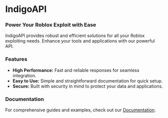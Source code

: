 # IndigoAPI

### Power Your Roblox Exploit with Ease

IndigoAPI provides robust and efficient solutions for all your Roblox exploiting needs. Enhance your tools and applications with our powerful API.

### Features

- **High Performance:** Fast and reliable responses for seamless integration.
- **Easy to Use:** Simple and straightforward documentation for quick setup.
- **Secure:** Built with security in mind to protect your data and applications.

### Documentation

For comprehensive guides and examples, check out our [Documentation](https://github.com/IndigoLLC/IndigoAPI/blob/main/docs.md).
